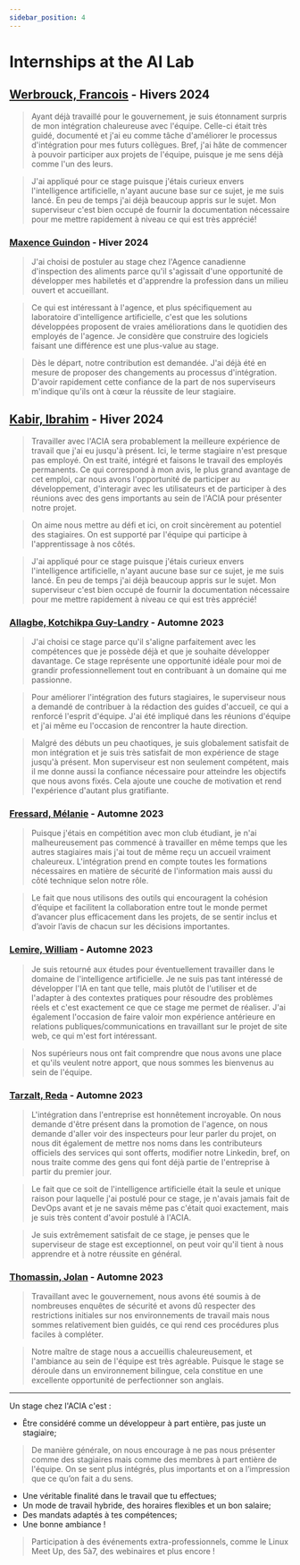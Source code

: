```yaml
---
sidebar_position: 4
---
```


# Internships at the AI Lab

## [Werbrouck, Francois](https://www.linkedin.com/in/francois-werbrouck) - Hivers 2024
> Ayant déjà travaillé pour le gouvernement, je suis étonnament surpris de mon
> intégration chaleureuse avec l'équipe. Celle-ci était très guidé, documenté et
> j'ai eu comme tâche d'améliorer le processus d'intégration pour mes futurs
> collègues. Bref, j'ai hâte de commencer à pouvoir participer aux projets de
> l'équipe, puisque je me sens déjà comme l'un des leurs.

> J'ai appliqué pour ce stage puisque j'étais curieux envers l'intelligence
> artificielle, n'ayant aucune base sur ce sujet, je me suis lancé. En peu de
> temps j'ai déjà beaucoup appris sur le sujet. Mon superviseur c'est bien
> occupé de fournir la documentation nécessaire pour me mettre rapidement à
> niveau ce qui est très apprécié!

### [Maxence Guindon](https://www.linkedin.com/in/maxenceguindon) - Hiver 2024
> J'ai choisi de postuler au stage chez l'Agence canadienne d'inspection des
> aliments parce qu'il s'agissait d'une opportunité de développer mes habiletés
> et d'apprendre la profession dans un milieu ouvert et accueillant.
<!-- Ligne vide pour séparer les citations -->
> Ce qui est intéressant à l'agence, et plus spécifiquement au laboratoire
> d'intelligence artificielle, c'est que les solutions développées proposent de
> vraies améliorations dans le quotidien des employés de l'agence. Je considère
> que construire des logiciels faisant une différence est une plus-value au
> stage.
<!-- Ligne vide pour séparer les citations -->
> Dès le départ, notre contribution est demandée. J'ai déjà été en mesure de
> proposer des changements au processus d'intégration. D'avoir rapidement cette
> confiance de la part de nos superviseurs m'indique qu'ils ont à cœur la
> réussite de leur stagiaire.

## [Kabir, Ibrahim](https://www.linkedin.com/in/ibrahimkabir/) - Hiver 2024
>
> Travailler avec l'ACIA sera probablement la meilleure expérience de travail
> que j'ai eu jusqu'à présent. Ici, le terme stagiaire n'est presque pas
> employé. On est traité, intégré et faisons le travail des employés permanents.
> Ce qui correspond à mon avis, le plus grand avantage de cet emploi, car nous
> avons l'opportunité de participer au développement, d'interagir avec les
> utilisateurs et de participer à des réunions avec des gens importants au sein
> de l'ACIA pour présenter notre projet.
<!-- Ligne vide pour séparer les citations -->
> On aime nous mettre au défi et ici, on croit sincèrement au potentiel des
> stagiaires. On est supporté par l'équipe qui participe à l'apprentissage à nos
> côtés.

> J'ai appliqué pour ce stage puisque j'étais curieux envers l'intelligence
> artificielle, n'ayant aucune base sur ce sujet, je me suis lancé. En peu de
> temps j'ai déjà beaucoup appris sur le sujet. Mon superviseur c'est bien
> occupé de fournir la documentation nécessaire pour me mettre rapidement à
> niveau ce qui est très apprécié!

### [Allagbe, Kotchikpa Guy-Landry](https://www.linkedin.com/in/guy-landry-allagbe/) - Automne 2023
> J'ai choisi ce stage parce qu'il s'aligne parfaitement avec les compétences
> que je possède déjà et que je souhaite développer davantage. Ce stage
> représente une opportunité idéale pour moi de grandir professionnellement tout
> en contribuant à un domaine qui me passionne.

> Pour améliorer l'intégration des futurs stagiaires, le superviseur nous a
> demandé de contribuer à la rédaction des guides d'accueil, ce qui a renforcé
> l'esprit d'équipe. J'ai été impliqué dans les réunions d'équipe et j'ai même
> eu l'occasion de rencontrer la haute direction.

> Malgré des débuts un peu chaotiques, je suis globalement satisfait de mon
> intégration et je suis très satisfait de mon expérience de stage jusqu'à
> présent. Mon superviseur est non seulement compétent, mais il me donne aussi
> la confiance nécessaire pour atteindre les objectifs que nous avons fixés.
> Cela ajoute une couche de motivation et rend l'expérience d'autant plus
> gratifiante.

### [Fressard, Mélanie](https://www.linkedin.com/in/melanie-fressard/) - Automne 2023
> Puisque j'étais en compétition avec mon club étudiant, je n'ai malheureusement
> pas commencé à travailler en même temps que les autres stagiaires mais j'ai
> tout de même reçu un accueil vraiment chaleureux. L'intégration prend en
> compte toutes les formations nécessaires en matière de sécurité de
> l'information mais aussi du côté technique selon notre rôle.

> Le fait que nous utilisons des outils qui encouragent la cohésion d’équipe et
> facilitent la collaboration entre tout le monde permet d’avancer plus
> efficacement dans les projets, de se sentir inclus et d’avoir l’avis de chacun
> sur les décisions importantes.


### [Lemire, William](https://www.linkedin.com/in/wlemire/) - Automne 2023
> Je suis retourné aux études pour éventuellement travailler dans le domaine de
> l'intelligence artificielle. Je ne suis pas tant intéressé de développer l'IA
> en tant que telle, mais plutôt de l'utiliser et de l'adapter à des contextes
> pratiques pour résoudre des problèmes réels et c'est exactement ce que ce
> stage me permet de réaliser. J'ai également l'occasion de faire valoir mon
> expérience antérieure en relations publiques/communications en travaillant sur
> le projet de site web, ce qui m'est fort intéressant.

> Nos supérieurs nous ont fait comprendre que nous avons une place et qu'ils
> veulent notre apport, que nous sommes les bienvenus au sein de l'équipe.


### [Tarzalt, Reda](https://www.linkedin.com/in/tarzaltreda/) - Automne 2023
> L'intégration dans l'entreprise est honnêtement incroyable. On nous demande
> d'être présent dans la promotion de l'agence, on nous demande d'aller voir des
> inspecteurs pour leur parler du projet, on nous dit également de mettre nos
> noms dans les contributeurs officiels des services qui sont offerts, modifier
> notre Linkedin, bref, on nous traite comme des gens qui font déjà partie de
> l'entreprise à partir du premier jour.

> Le fait que ce soit de l'intelligence artificielle était la seule et unique
> raison pour laquelle j'ai postulé pour ce stage, je n'avais jamais fait de
> DevOps avant et je ne savais même pas c'était quoi exactement, mais je suis
> très content d'avoir postulé à l'ACIA.

> Je suis extrêmement satisfait de ce stage, je penses que le superviseur de
> stage est exceptionnel, on peut voir qu'il tient à nous apprendre et à notre
> réussite en général.

### [Thomassin, Jolan](https://www.linkedin.com/in/jolan-thomassin/) - Automne 2023
> Travaillant avec le gouvernement, nous avons été soumis à de nombreuses
> enquêtes de sécurité et avons dû respecter des restrictions initiales sur nos
> environnements de travail mais nous sommes relativement bien guidés, ce qui
> rend ces procédures plus faciles à compléter.

> Notre maître de stage nous a accueillis chaleureusement, et l'ambiance au sein
> de l'équipe est très agréable. Puisque le stage se déroule dans un
> environnement bilingue, cela constitue en une excellente opportunité de
> perfectionner son anglais.

---

Un stage chez l'ACIA c'est :
- Être considéré comme un développeur à part entière, pas juste un stagiaire;
> De manière générale, on nous encourage à ne pas nous présenter comme des
> stagiaires mais comme des membres à part entière de l'équipe. On se sent plus
> intégrés, plus importants et on a l’impression que ce qu’on fait a du sens.
- Une véritable finalité dans le travail que tu effectues;
- Un mode de travail hybride, des horaires flexibles et un bon salaire;
- Des mandats adaptés à tes compétences;
- Une bonne ambiance !
> Participation à des événements extra-professionnels, comme le Linux Meet Up,
> des 5à7, des webinaires et plus encore !
